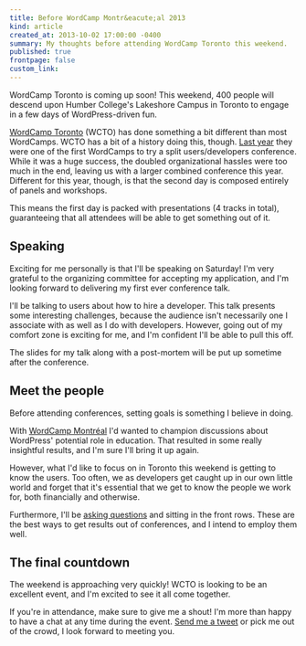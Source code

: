 ```yaml
---
title: Before WordCamp Montr&eacute;al 2013
kind: article
created_at: 2013-10-02 17:00:00 -0400
summary: My thoughts before attending WordCamp Toronto this weekend.
published: true
frontpage: false
custom_link: 
---
```


<p class="article-intro">
WordCamp Toronto is coming up soon! This weekend, 400 people will descend upon Humber College's Lakeshore Campus in Toronto to engage in a few days of WordPress-driven fun.
</p>

[WordCamp Toronto](http://2013.toronto.wordcamp.org) (WCTO) has done something a bit different than most WordCamps. WCTO has a bit of a history doing this, though. [Last year](http://ecustom.ca/articles/wcto-developers-2012/) they were one of the first WordCamps to try a split users/developers conference. While it was a huge success, the doubled organizational hassles were too much in the end, leaving us with a larger combined conference this year. Different for this year, though, is that the second day is composed entirely of panels and workshops.

This means the first day is packed with presentations (4 tracks in total), guaranteeing that all attendees will be able to get something out of it.

## Speaking

Exciting for me personally is that I'll be speaking on Saturday! I'm very grateful to the organizing committee for accepting my application, and I'm looking forward to delivering my first ever conference talk.

I'll be talking to users about how to hire a developer. This talk presents some interesting challenges, because the audience isn't necessarily one I associate with as well as I do with developers. However, going out of my comfort zone is exciting for me, and I'm confident I'll be able to pull this off.

The slides for my talk along with a post-mortem will be put up sometime after the conference.

## Meet the people

Before attending conferences, setting goals is something I believe in doing.

With [WordCamp Montréal](http://ecustom.ca/articles/before-wordcamp-montreal-2013/) I'd wanted to champion discussions about WordPress' potential role in education. That resulted in some really insightful results, and I'm sure I'll bring it up again.

However, what I'd like to focus on in Toronto this weekend is getting to know the users. Too often, we as developers get caught up in our own little world and forget that it's essential that we get to know the people we work for, both financially and otherwise.

Furthermore, I'll be [asking questions](http://ecustom.ca/articles/get-more-from-talks/) and sitting in the front rows. These are the best ways to get results out of conferences, and I intend to employ them well.

## The final countdown

The weekend is approaching very quickly! WCTO is looking to be an excellent event, and I'm excited to see it all come together.

If you're in attendance, make sure to give me a shout! I'm more than happy to have a chat at any time during the event. [Send me a tweet](https://twitter.com/lchski) or pick me out of the crowd, I look forward to meeting you.